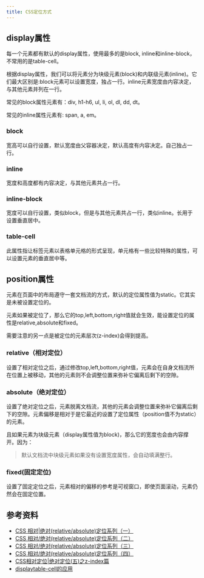 ```yaml
---
title: CSS定位方式
---
```


## display属性

每一个元素都有默认的display属性，使用最多的是block, inline和inline-block，不常用的是table-cell。

根据display属性，我们可以将元素分为块级元素(block)和内联级元素(inline)。它们最大区别是:block元素可以设置宽度，独占一行。inline元素宽度由内容决定，与其他元素并列在一行。

常见的block属性元素有：div, h1-h6, ul, li, ol, dl, dd, dt。

常见的inline属性元素有: span, a, em。

### block

宽高可以自行设置，默认宽度由父容器决定，默认高度有内容决定。自己独占一行。

### inline

宽度和高度都有内容决定，与其他元素共占一行。

### inline-block

宽度可以自行设置，类似block，但是与其他元素共占一行，类似inline。长用于设置垂直居中。

### table-cell

此属性指让标签元素以表格单元格的形式呈现，单元格有一些比较特殊的属性，可以设置元素的垂直居中等。

## position属性

元素在页面中的布局遵守一套文档流的方式，默认的定位属性值为static。它其实是未被设置定位的。

元素如果被定位了，那么它的top,left,bottom,right值就会生效，能设置定位的属性是relative,absolute和fixed。

需要注意的另一点是被定位的元素层次(z-index)会得到提高。

### relative（相对定位）

设置了相对定位之后，通过修改top,left,bottom,right值，元素会在自身文档流所在位置上被移动，其他的元素则不会调整位置来弥补它偏离后剩下的空隙。

### absolute（绝对定位）

设置了绝对定位之后，元素脱离文档流，其他的元素会调整位置来弥补它偏离后剩下的空隙。元素偏移是相对于是它最近的设置了定位属性（position值不为static）的元素。

且如果元素为块级元素（display属性值为block)，那么它的宽度也会由内容撑开。因为：

> 默认文档流中块级元素如果没有设置宽度属性，会自动填满整行。

### fixed(固定定位)

设置了固定定位之后，元素相对的偏移的参考是可视窗口，即使页面滚动，元素仍然会在固定位置。

## 参考资料

- [CSS 相对|绝对(relative/absolute)定位系列（一）](https://www.zhangxinxu.com/wordpress/2010/12/css-%E7%9B%B8%E5%AF%B9%E7%BB%9D%E5%AF%B9%E5%AE%9A%E4%BD%8D%E7%B3%BB%E5%88%97%EF%BC%88%E4%B8%80%EF%BC%89/)
- [CSS 相对/绝对(relative/absolute)定位系列（二）](https://www.zhangxinxu.com/wordpress/2010/12/css-%E7%9B%B8%E5%AF%B9%E7%BB%9D%E5%AF%B9relativeabsolute%E5%AE%9A%E4%BD%8D%E7%B3%BB%E5%88%97%EF%BC%88%E4%BA%8C%EF%BC%89/)
- [CSS 相对/绝对(relative/absolute)定位系列（三）](https://www.zhangxinxu.com/wordpress/2011/03/css-%E7%9B%B8%E5%AF%B9%E7%BB%9D%E5%AF%B9relativeabsolute%E5%AE%9A%E4%BD%8D%E7%B3%BB%E5%88%97%EF%BC%88%E4%B8%89%EF%BC%89/)
- [CSS 相对/绝对(relative/absolute)定位系列（四）](https://www.zhangxinxu.com/wordpress/2011/08/css%E7%9B%B8%E5%AF%B9%E5%AE%9A%E4%BD%8Drelative%E7%BB%9D%E5%AF%B9%E5%AE%9A%E4%BD%8Dabsolute%E7%B3%BB%E5%88%97%EF%BC%88%E5%9B%9B%EF%BC%89/)
- [CSS相对定位|绝对定位(五)之z-index篇](https://www.zhangxinxu.com/wordpress/2011/08/css%E7%9B%B8%E5%AF%B9%E5%AE%9A%E4%BD%8D%E7%BB%9D%E5%AF%B9%E5%AE%9A%E4%BD%8D%E4%BA%94%E4%B9%8Bz-index%E7%AF%87/)
- [displaytable-cell的应用](https://www.zhangxinxu.com/wordpress/2010/10/%E6%88%91%E6%89%80%E7%9F%A5%E9%81%93%E7%9A%84%E5%87%A0%E7%A7%8Ddisplaytable-cell%E7%9A%84%E5%BA%94%E7%94%A8/)